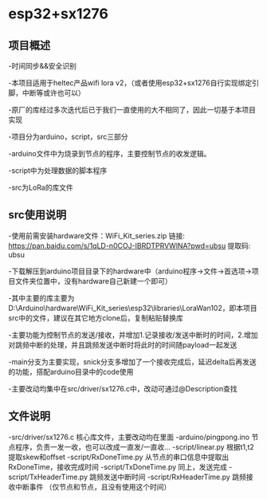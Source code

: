 # esp32+sx1276

## 项目概述

-时间同步&&安全识别

-本项目适用于heltec产品wifi lora v2，（或者使用esp32+sx1276自行实现绑定引脚，中断等或许也可以）

-原厂的库经过多次迭代后已于我们一直使用的大不相同了，因此一切基于本项目实现

-项目分为arduino，script，src三部分

-arduino文件中为烧录到节点的程序，主要控制节点的收发逻辑。

-script中为处理数据的脚本程序

-src为LoRa的库文件

## src使用说明

-使用前需安装hardware文件：WiFi_Kit_series.zip 链接: https://pan.baidu.com/s/1qLD-n0COJ-IBRDTPRVWlNA?pwd=ubsu 提取码: ubsu

-下载解压到arduino项目目录下的hardware中（arduino程序->文件->首选项->项目文件夹位置中，没有hardware自己新建一个即可）

-其中主要的库主要为D:\Arduino\hardware\WiFi_Kit_series\esp32\libraries\LoraWan102，即本项目src中的文件，建议在其它地方clone后，复制粘贴替换库

-主要功能为控制节点的发送/接收，并增加1.记录接收/发送中断时的时间，2.增加对跳频中断的处理，并且跳频发送中断时将此时的时间随payload一起发送

-main分支为主要实现，snick分支多增加了一个接收完成后，延迟delta后再发送的功能，搭配arduino目录中的code使用

-主要改动均集中在src/driver/sx1276.c中，改动可通过@Description查找

## 文件说明

-src/driver/sx1276.c  核心库文件，主要改动均在里面
-arduino/pingpong.ino  节点程序，负责一发一收，也可以改成一直发/一直收...
-script/linear.py  根据t1,t2提取skew和offset
-script/RxDoneTime.py 从节点的串口信息中提取出RxDoneTime，接收完成时间
-script/TxDoneTime.py 同上，发送完成
-script/TxHeaderTime.py 跳频发送中断时间
-script/RxHeaderTime.py 跳频接收中断事件    （仅节点和节点，且没有使用这个时间）